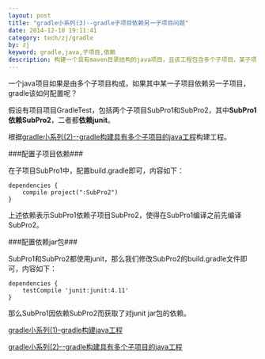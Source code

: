 ```yaml
---
layout: post
title: "gradle小系列(3)--gradle子项目依赖另一子项目问题"
date: 2014-12-10 19:11:41
category: tech/zj/gradle
by: zj
keyword: gradle,java,子项目,依赖
description: 构建一个具有maven目录结构的java项目，且该工程包含多个子项目，某子项目依赖另一子项目的处理
---
```

一个java项目如果是由多个子项目构成，如果其中某一子项目依赖另一子项目，gradle该如何配置呢？

假设有项目项目GradleTest，包括两个子项目SubPro1和SubPro2，其中**SubPro1依赖SubPro2**，二者都**依赖junit**。

根据[gradle小系列(2)--gradle构建具有多个子项目的java工程][link2]构建工程。

###配置子项目依赖###

在子项目SubPro1中，配置build.gradle即可，内容如下：

	dependencies {
		compile project(":SubPro2")
	}
	
上述依赖表示SubPro1依赖子项目SubPro2，使得在SubPro1编译之前先编译SubPro2。

###配置依赖jar包###

SubPro1和SubPro2都使用junit，那么我们修改SubPro2的build.gradle文件即可，内容如下：

	dependencies {
		testCompile 'junit:junit:4.11'
	}

那么SubPro1因依赖SubPro2而获取了对junit jar包的依赖。


[gradle小系列(1)–gradle构建java工程][link1]

[gradle小系列(2)--gradle构建具有多个子项目的java工程][link2]

[image1]:/images/gradle-java-multiprojects.png
[link1]:http://www.gfzj.us/tech/zj/gradle/2014/12/09/gradle%E5%B0%8F%E7%B3%BB%E5%88%97(1)--gradle%E6%9E%84%E5%BB%BAjava%E5%B7%A5%E7%A8%8B.html
[link2]:http://www.gfzj.us/tech/zj/gradle/2014/12/11/gradle%E5%B0%8F%E7%B3%BB%E5%88%97(2)--gradle%E6%9E%84%E5%BB%BA%E5%85%B7%E6%9C%89%E5%A4%9A%E4%B8%AA%E5%AD%90%E9%A1%B9%E7%9B%AE%E7%9A%84java%E5%B7%A5%E7%A8%8B.html